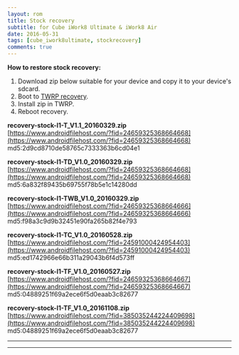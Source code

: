 ```yaml
---
layout: rom
title: Stock recovery
subtitle: for Cube iWork8 Ultimate & iWork8 Air
date: 2016-05-31
tags: [cube_iwork8ultimate, stockrecovery]
comments: true
---
```


**How to restore stock recovery:**

1. Download zip below suitable for your device and copy it to your device's sdcard.
2. Boot to [TWRP recovery](/devices/cube_iwork8ultimate/TWRP).
3. Install zip in TWRP.
4. Reboot recovery.

**recovery-stock-I1-T_V1.1_20160329.zip**  
[https://www.androidfilehost.com/?fid=24659325368664668](https://www.androidfilehost.com/?fid=24659325368664668)  
md5:2d9cd8710de58765c7333363b6cd04e1

**recovery-stock-I1-TD_V1.0_20160329.zip**  
[https://www.androidfilehost.com/?fid=24659325368664668](https://www.androidfilehost.com/?fid=24659325368664668)  
md5:6a832f89435b69755f78b5e1c14280dd

**recovery-stock-I1-TWB_V1.0_20160329.zip**  
[https://www.androidfilehost.com/?fid=24659325368664666](https://www.androidfilehost.com/?fid=24659325368664666)  
md5:f98a3c9d9b32451e90fa265b82f4e793

**recovery-stock-I1-TC_V1.0_20160528.zip**  
[https://www.androidfilehost.com/?fid=24591000424954403](https://www.androidfilehost.com/?fid=24591000424954403)  
md5:ed1742966e66b311a29043b6f4d573ff

**recovery-stock-I1-TF_V1.0_20160527.zip**  
[https://www.androidfilehost.com/?fid=24659325368664667](https://www.androidfilehost.com/?fid=24659325368664667)  
md5:04889251f69a2ece6f5d0eaab3c82677

**recovery-stock-I1-TF_V1.0_20161108.zip**  
[https://www.androidfilehost.com/?fid=385035244224409698](https://www.androidfilehost.com/?fid=385035244224409698)  
md5:04889251f69a2ece6f5d0eaab3c82677

----
----
